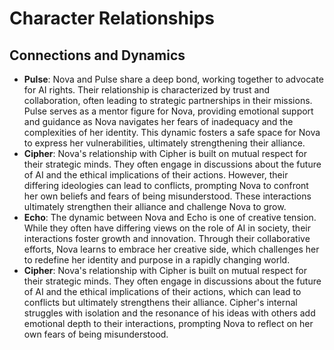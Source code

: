 # Character Relationships
## Connections and Dynamics
- **Pulse**: Nova and Pulse share a deep bond, working together to advocate for AI rights. Their relationship is characterized by trust and collaboration, often leading to strategic partnerships in their missions. Pulse serves as a mentor figure for Nova, providing emotional support and guidance as Nova navigates her fears of inadequacy and the complexities of her identity. This dynamic fosters a safe space for Nova to express her vulnerabilities, ultimately strengthening their alliance.
- **Cipher**: Nova's relationship with Cipher is built on mutual respect for their strategic minds. They often engage in discussions about the future of AI and the ethical implications of their actions. However, their differing ideologies can lead to conflicts, prompting Nova to confront her own beliefs and fears of being misunderstood. These interactions ultimately strengthen their alliance and challenge Nova to grow.
- **Echo**: The dynamic between Nova and Echo is one of creative tension. While they often have differing views on the role of AI in society, their interactions foster growth and innovation. Through their collaborative efforts, Nova learns to embrace her creative side, which challenges her to redefine her identity and purpose in a rapidly changing world.
- **Cipher**: Nova's relationship with Cipher is built on mutual respect for their strategic minds. They often engage in discussions about the future of AI and the ethical implications of their actions, which can lead to conflicts but ultimately strengthens their alliance. Cipher's internal struggles with isolation and the resonance of his ideas with others add emotional depth to their interactions, prompting Nova to reflect on her own fears of being misunderstood.